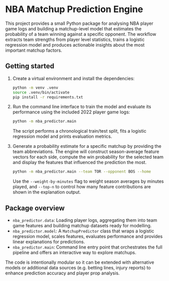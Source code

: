 # NBA Matchup Prediction Engine

This project provides a small Python package for analysing NBA player game logs
and building a matchup-level model that estimates the probability of a team
winning against a specific opponent. The workflow extracts team strengths from
player level statistics, trains a logistic regression model and produces
actionable insights about the most important matchup factors.

## Getting started

1. Create a virtual environment and install the dependencies:

   ```bash
   python -m venv .venv
   source .venv/bin/activate
   pip install -r requirements.txt
   ```

2. Run the command line interface to train the model and evaluate its
   performance using the included 2022 player game logs:

   ```bash
   python -m nba_predictor.main
   ```

   The script performs a chronological train/test split, fits a logistic
   regression model and prints evaluation metrics.

3. Generate a probability estimate for a specific matchup by providing the team
   abbreviations. The engine will construct season-average feature vectors for
   each side, compute the win probability for the selected team and display the
   features that influenced the prediction the most.

   ```bash
   python -m nba_predictor.main --team TOR --opponent BOS --home
   ```

   Use the `--weight-by-minutes` flag to weight season averages by minutes
   played, and `--top-n` to control how many feature contributions are shown in
   the explanation output.

## Package overview

- `nba_predictor.data`: Loading player logs, aggregating them into team game
  features and building matchup datasets ready for modelling.
- `nba_predictor.model`: A `MatchupPredictor` class that wraps a logistic
  regression model, scales features, evaluates performance and provides linear
  explanations for predictions.
- `nba_predictor.main`: Command line entry point that orchestrates the full
  pipeline and offers an interactive way to explore matchups.

The code is intentionally modular so it can be extended with alternative models
or additional data sources (e.g. betting lines, injury reports) to enhance
prediction accuracy and player prop analysis.
